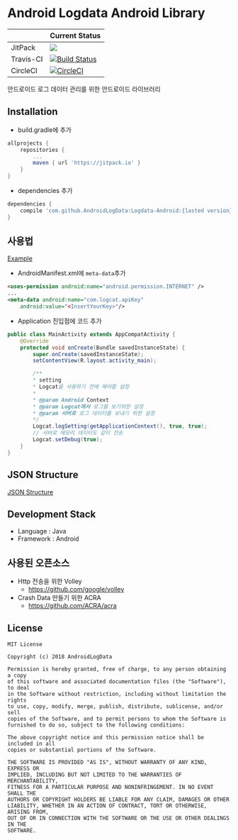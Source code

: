 # Android Logdata Android Library
|  | Current Status |
|--------|--------|
| JitPack | [![](https://jitpack.io/v/AndroidLogData/Logdata-Android.svg)](https://jitpack.io/#AndroidLogData/Logdata-Android) |
| Travis-CI | [![Build Status](https://travis-ci.org/AndroidLogData/Logdata-Android.svg?branch=develop)](https://travis-ci.org/AndroidLogData/Logdata-Android) |
| CircleCI | [![CircleCI](https://circleci.com/gh/AndroidLogData/Logdata-Android.svg?style=svg)](https://circleci.com/gh/AndroidLogData/Logdata-Android) |

안드로이드 로그 데이터 관리를 위한 안드로이드 라이브러리

## Installation
* build.gradle에 추가
```gradle
allprojects {
    repositories {
        ...
        maven { url 'https://jitpack.io' }
    }
}
```

* dependencies 추가
```gradle
dependencies {
    compile 'com.github.AndroidLogData:Logdata-Android:{lasted version}'
}
```

## 사용법
[Example](https://github.com/AndroidLogData/Logdata-Android/tree/develop/example)
* AndroidManifest.xml에 ```meta-data```추가
```xml
<uses-permission android:name="android.permission.INTERNET" />
...
<meta-data android:name="com.logcat.apiKey"
	android:value="<InsertYourKey>"/>
```
* Application 진입점에 코드 추가
```java
public class MainActivity extends AppCompatActivity {
    @Override
    protected void onCreate(Bundle savedInstanceState) {
        super.onCreate(savedInstanceState);
        setContentView(R.layout.activity_main);

        /**
        * setting
        * Logcat을 사용하기 전에 해야할 설정
        *
        * @param Android Context
        * @param Logcat에서 로그를 보기위한 설정
        * @param 서버로 로그 데이터를 보내기 위한 설정
        */
        Logcat.logSetting(getApplicationContext(), true, true);
        // 서버로 메모리 데이터도 같이 전송
        Logcat.setDebug(true);
    }
}
```

## JSON Structure
[JSON Structure](https://github.com/AndroidLogData/Logdata-Server-Spring/wiki/JSON-Data)

## Development Stack
* Language : Java
* Framework : Android

## 사용된 오픈소스
* Http 전송을 위한 Volley
	* https://github.com/google/volley
* Crash Data 만들기 위한 ACRA
	* https://github.com/ACRA/acra

## License
```
MIT License

Copyright (c) 2018 AndroidLogData

Permission is hereby granted, free of charge, to any person obtaining a copy
of this software and associated documentation files (the "Software"), to deal
in the Software without restriction, including without limitation the rights
to use, copy, modify, merge, publish, distribute, sublicense, and/or sell
copies of the Software, and to permit persons to whom the Software is
furnished to do so, subject to the following conditions:

The above copyright notice and this permission notice shall be included in all
copies or substantial portions of the Software.

THE SOFTWARE IS PROVIDED "AS IS", WITHOUT WARRANTY OF ANY KIND, EXPRESS OR
IMPLIED, INCLUDING BUT NOT LIMITED TO THE WARRANTIES OF MERCHANTABILITY,
FITNESS FOR A PARTICULAR PURPOSE AND NONINFRINGEMENT. IN NO EVENT SHALL THE
AUTHORS OR COPYRIGHT HOLDERS BE LIABLE FOR ANY CLAIM, DAMAGES OR OTHER
LIABILITY, WHETHER IN AN ACTION OF CONTRACT, TORT OR OTHERWISE, ARISING FROM,
OUT OF OR IN CONNECTION WITH THE SOFTWARE OR THE USE OR OTHER DEALINGS IN THE
SOFTWARE.
```

